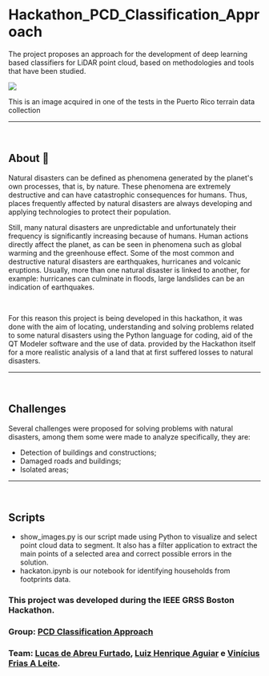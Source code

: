 # Hackathon_PCD_Classification_Approach



The project proposes an approach for the development of deep learning based classifiers for LiDAR point cloud, based on methodologies and tools that have been studied.

<img src="https://ik.imagekit.io/xsilqkxxvya/WhatsApp_Image_2021-08-09_at_14.53.19_f4kJaCy6O.jpeg">

<p style="font-size:14px;">This is an image acquired in one of the tests in the Puerto Rico terrain data collection </p>

---

<br>

## About 📃

Natural disasters can be defined as phenomena generated by the planet's own processes, that is, by nature. These phenomena are extremely destructive and can have catastrophic consequences for humans. Thus, places frequently affected by natural disasters are always developing and applying technologies to protect their population.

Still, many natural disasters are unpredictable and unfortunately their frequency is significantly increasing because of humans. Human actions directly affect the planet, as can be seen in phenomena such as global warming and the greenhouse effect. Some of the most common and destructive natural disasters are earthquakes, hurricanes and volcanic eruptions. Usually, more than one natural disaster is linked to another, for example: hurricanes can culminate in floods, large landslides can be an indication of earthquakes. 

<br>

For this reason this project is being developed in this hackathon, it was done with the aim of locating, understanding and solving problems related to some natural disasters using the Python language for coding, aid of the QT Modeler software and the use of data. provided by the Hackathon itself for a more realistic analysis of a land that at first suffered losses to natural disasters. 

---

<br>

## Challenges

Several challenges were proposed for solving problems with natural disasters, among them some were made to analyze specifically, they are:

- Detection of buildings and constructions;
- Damaged roads and buildings;
- Isolated areas;

---

<br>

## Scripts

- show_images.py is our script made using Python to visualize and select point cloud data to segment. It also has a filter application to extract the main points of a selected area and correct possible errors in the solution.
- hackaton.ipynb is our notebook for identifying households from footprints data.

### This project was developed during the **IEEE GRSS Boston Hackathon**.
### Group: [PCD Classification Approach](https://devpost.com/software/title-l35s80?ref_content=user-portfolio&ref_feature=in_progress)
### Team: [Lucas de Abreu Furtado](https://github.com/Jornay), [Luiz Henrique Aguiar](https://github.com/LuizHAC) e [Vinícius Frias A Leite](https://github.com/Vini-002).
